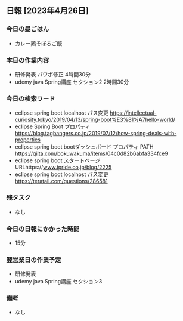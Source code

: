 ## 日報 [2023年4月26日]

### 今日の昼ごはん

* カレー鶏そぼろご飯

### 本日の作業内容

* 研修発表 パワポ修正 4時間30分
* udemy java Spring講座 セクション2 2時間30分
### 今日の検索ワード
* eclipse spring boot localhost パス変更 https://intellectual-curiosity.tokyo/2019/04/13/spring-boot%E3%81%A7hello-world/
* eclipse Spring Boot プロパティ https://blog.tagbangers.co.jp/2019/07/12/how-spring-deals-with-properties
* eclipse spring boot bootダッシュボード プロパティ PATH https://qiita.com/bokuwakuma/items/04c0d82b6abfa334fce9
* eclipse spring boot スタートページ URLhttps://www.ipride.co.jp/blog/2225
* eclipse spring boot localhost パス変更 https://teratail.com/questions/286581
### 残タスク

* なし
### 今日の日報にかかった時間

* 15分
### 翌営業日の作業予定

* 研修発表
* udemy java Spring講座 セクション3
### 備考
* なし
